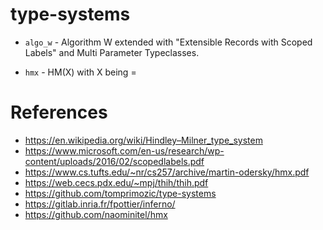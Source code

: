# type-systems

- `algo_w` - Algorithm W extended with "Extensible Records with Scoped Labels"
  and Multi Parameter Typeclasses.

- `hmx` - HM(X) with X being =

# References

- https://en.wikipedia.org/wiki/Hindley–Milner_type_system
- https://www.microsoft.com/en-us/research/wp-content/uploads/2016/02/scopedlabels.pdf
- https://www.cs.tufts.edu/~nr/cs257/archive/martin-odersky/hmx.pdf
- https://web.cecs.pdx.edu/~mpj/thih/thih.pdf
- https://github.com/tomprimozic/type-systems
- https://gitlab.inria.fr/fpottier/inferno/
- https://github.com/naominitel/hmx
